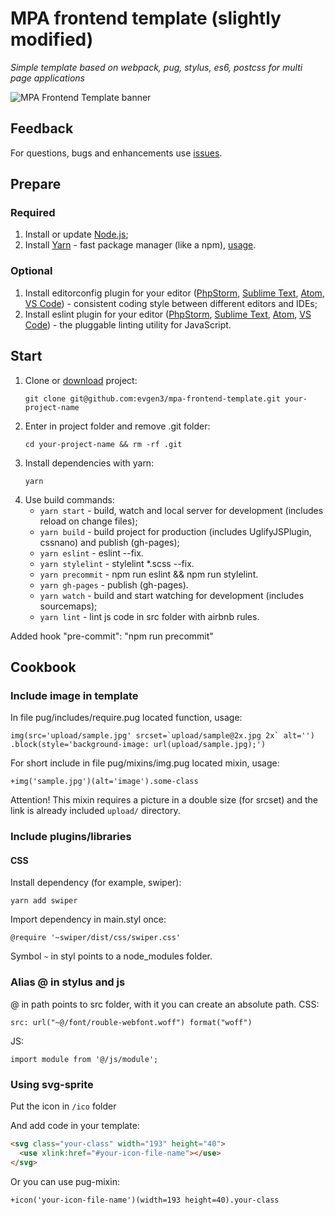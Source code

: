 # MPA frontend template (slightly modified)
_Simple template based on webpack, pug, stylus, es6, postcss for multi page applications_

![MPA Frontend Template banner](https://user-images.githubusercontent.com/12950683/45268426-24778080-b48d-11e8-8e32-8d06fe51c3fc.png)

## Feedback
For questions, bugs and enhancements use [issues](https://github.com/evgen3/mpa-frontend-template/issues).

## Prepare
### Required
1. Install or update [Node.js](https://nodejs.org/en/);
1. Install [Yarn](https://yarnpkg.com/lang/en/) - fast package manager (like a npm), [usage](https://yarnpkg.com/en/docs/usage).

### Optional
1. Install editorconfig plugin for your editor ([PhpStorm](https://plugins.jetbrains.com/plugin/7294-editorconfig), [Sublime Text](https://packagecontrol.io/packages/EditorConfig), [Atom](https://atom.io/packages/linter-eslint), [VS Code](https://marketplace.visualstudio.com/items?itemName=EditorConfig.EditorConfig)) - consistent coding style between different editors and IDEs;
1. Install eslint plugin for your editor ([PhpStorm](https://www.jetbrains.com/help/phpstorm/eslint.html), [Sublime Text](https://packagecontrol.io/packages/ESLint), [Atom](https://atom.io/packages/editorconfig), [VS Code](https://marketplace.visualstudio.com/items?itemName=dbaeumer.vscode-eslint)) - the pluggable linting utility for JavaScript.

## Start
1. Clone or [download](https://github.com/evgen3/mpa-frontend-template/archive/master.zip) project:
    ```
    git clone git@github.com:evgen3/mpa-frontend-template.git your-project-name
    ```
1. Enter in project folder and remove .git folder:
    ```
    cd your-project-name && rm -rf .git
    ```
1. Install dependencies with yarn:
    ```
    yarn
    ```
1. Use build commands:
    * `yarn start` - build, watch and local server for development (includes reload on change files);
    * `yarn build` - build project for production (includes UglifyJSPlugin, cssnano) and publish (gh-pages);
    * `yarn eslint` - eslint --fix.
    * `yarn stylelint` - stylelint *.scss --fix.
    * `yarn precommit` - npm run eslint && npm run stylelint.
    * `yarn gh-pages` - publish (gh-pages).
    * `yarn watch` - build and start watching for development (includes sourcemaps);
    * `yarn lint` - lint js code in src folder with airbnb rules.

Added hook "pre-commit": "npm run precommit"

## Cookbook

### Include image in template

In file pug/includes/require.pug located function, usage:

```pug
img(src='upload/sample.jpg' srcset=`upload/sample@2x.jpg 2x` alt='')
.block(style='background-image: url(upload/sample.jpg);')
```

For short include in file pug/mixins/img.pug located mixin, usage:
```pug
+img('sample.jpg')(alt='image').some-class
```

Attention! This mixin requires a picture in a double size (for srcset) and the link is already included `upload/` directory.

### Include plugins/libraries

#### CSS

Install dependency (for example, swiper):
```
yarn add swiper
```

Import dependency in main.styl once:
```
@require '~swiper/dist/css/swiper.css'
```

Symbol ```~``` in styl points to a node_modules folder.

### Alias @ in stylus and js

@ in path points to src folder, with it you can create an absolute path.
CSS:
```
src: url("~@/font/rouble-webfont.woff") format("woff")
```
JS:
```
import module from '@/js/module';
```

### Using svg-sprite
Put the icon in ```/ico``` folder

And add code in your template:
```html
<svg class="your-class" width="193" height="40">
  <use xlink:href="#your-icon-file-name"></use>
</svg>
```

Or you can use pug-mixin:
```pug
+icon('your-icon-file-name')(width=193 height=40).your-class
```
